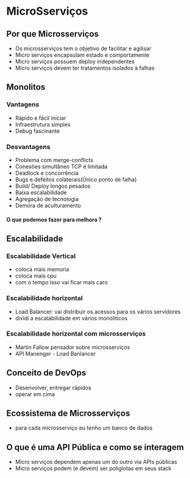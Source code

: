 # MicroSserviços

## Por que Microsserviços

- Os microsserviços tem o objetivo de facilitar e agilisar
- Micro serviços encapsulam estado e comportamente
- Micro serviços  possuem  deploy independentes
- Micro serviços devem ter tratamentos isolados à falhas

## Monolitos

### Vantagens

- Rápido e fácil iniciar
- Infraestrutura simples
- Debug fascinante

### Desvantagens

- Problema com merge-conflicts
- Conexões simultâneo TCP é limitada
- Deadlock e concorrẽncia
- Bugs e defeitos colaterais(Único ponto de falha)
- Build/ Deploy longos pesados
- Baixa escalabilidade
- Agregação de tecnologia
- Demora de aculturamento

#### O que podemos fazer para melhora ?

## Escalabilidade

### Escalabilidade Vertical

- coloca mais memoria
- coloca mais cpu
- com o tempo isso vai ficar mais caro

### Escalabilidade horizontal

- Load Balancer: vai distribuir os acessos para os vários servidores
- dividi a escalabilidade em vários monoliticos

### Escalabilidade horizontal com microsserviços

- Martin Fallow pensador sobre microsserviços
- API Manenger - Load Banlancer

## Conceito de DevOps

- Desenvolver, entregar rápidos
- operar em cima




## Ecossistema de Microsserviços

- para cada microsserviço eu tenho  um banco de dados

## O que é uma API Pública e como se interagem

- Micro serviços dependem apenas um do outro via APIs públicas
- Micro serviços podem (e devem) ser poliglotas em seus stack



